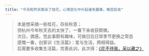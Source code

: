 ```yaml
---
title: "今天和昨天都采了桂花，心境变化中升起诸多趣事，略受启发"
---
```


> 本是想采摘一些桂花，存些秋意；<br/>
> 但杭州今年秋天去的太快了，一番下来收获颇微。<br/>
> 次日，偶感。觉此事颇有趣味，可做日后日常季节更换之常态<br/>
> 感慨一番，创家训《生活篇》：爱与生活，两相得益。<br/>
> 后需要多收集生活篇，完善此训，此次得：[《花不待我，采以藏之》](/family_posts/life/2021-10-31-pick-flowers-and-give-your-lover/)